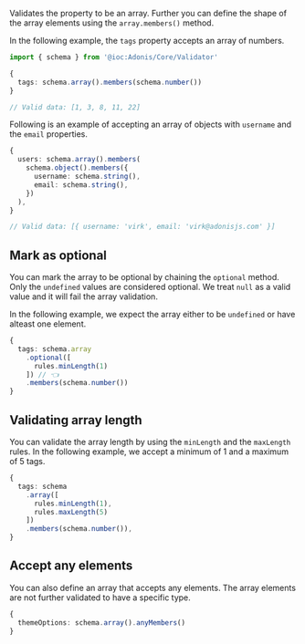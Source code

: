 Validates the property to be an array. Further you can define the shape of the array elements using the `array.members()` method.

In the following example, the `tags` property accepts an array of numbers.

```ts
import { schema } from '@ioc:Adonis/Core/Validator'

{
  tags: schema.array().members(schema.number())
}

// Valid data: [1, 3, 8, 11, 22]
```

Following is an example of accepting an array of objects with `username` and the `email` properties.

```ts
{
  users: schema.array().members(
    schema.object().members({
      username: schema.string(),
      email: schema.string(),
    })
  ),
}

// Valid data: [{ username: 'virk', email: 'virk@adonisjs.com' }]
```

## Mark as optional
You can mark the array to be optional by chaining the `optional` method. Only the `undefined` values are considered optional. We treat `null` as a valid value and it will fail the array validation.

In the following example, we expect the array either to be `undefined` or have alteast one element.

```ts
{
  tags: schema.array
    .optional([
      rules.minLength(1)
    ]) // 👈
    .members(schema.number())
}
```

## Validating array length
You can validate the array length by using the `minLength` and the `maxLength` rules. In the following example, we accept a minimum of 1 and a maximum of 5 tags.

```ts
{
  tags: schema
    .array([
      rules.minLength(1),
      rules.maxLength(5)
    ])
    .members(schema.number()),  
}
```

## Accept any elements
You can also define an array that accepts any elements. The array elements are not further validated to have a specific type.

```ts
{
  themeOptions: schema.array().anyMembers()
}
```
